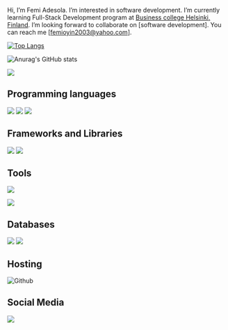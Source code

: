 Hi, 
I’m Femi Adesola.
I’m interested in software development.
I’m currently learning Full-Stack Development program at [Business college Helsinki, Finland](https://en.bc.fi/).
I’m looking forward to collaborate on [software development].
You can reach me [femioyin2003@yahoo.com].

[![Top Langs](https://github-readme-stats.vercel.app/api/top-langs/?username=FemiAdesola&langs_count=8)](https://github.com/anuraghazra/github-readme-stats)


![Anurag's GitHub stats](https://github-readme-stats.vercel.app/api?username=FemiAdesola&theme=dark&show_icons=true)

![](https://komarev.com/ghpvc/?username=FemiAdesola&style=flat)


## Programming languages
<p>
  <img src="https://img.shields.io/badge/HTML5-E34F26?style=for-the-badge&logo=html5&logoColor=white" />
  <img src="https://img.shields.io/badge/CSS-1572B6?style=for-the-badge&logo=css3&logoColor=white" />
  <img src="https://img.shields.io/badge/JavaScript-F7DF1E?style=for-the-badge&logo=javascript&logoColor=323330" />
</p>


## Frameworks and Libraries
<p>
  <img src="https://img.shields.io/badge/Node.js-339933?style=for-the-badge&logo=nodedotjs&logoColor=white" />
  <img src="https://img.shields.io/badge/React-20232A?style=for-the-badge&logo=react&logoColor=61DAFB" />
</p>

## Tools

  [<img src="https://img.shields.io/badge/Git-d15050?style=for-the-badge&logo=Git&logoColor=white" />](https://openbadgepassport.com/app/badge/info/406063)
 <p>
   <img src="https://img.shields.io/badge/Visual_Studio_Code-0078D4?style=for-the-badge&logo=visual%20studio%20code&logoColor=white" />
</p>

## Databases
<p>
  <img src="https://img.shields.io/badge/Firebase-00000F?style=for-the-badge&logo=Firebase&logoColor=white" />
  <img src="https://img.shields.io/badge/MongoDB-4EA94B?style=for-the-badge&logo=mongodb&logoColor=white" />
</p>

## Hosting
<p>
  <img alt="Github" src="https://img.shields.io/badge/GitHub-%2312100E.svg?&style=for-the-badge&logo=Github&logoColor=white" />
</p>

## Social Media

[<img src="https://img.shields.io/badge/LinkedIn-194bae?style=for-the-badge&logo=linkedin&logoColor=white"/>](https://www.linkedin.com/in/femi-adesola-oyinloye-106454145/)


